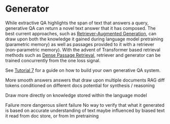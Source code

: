 <!---
title: "Generator"
metaTitle: "Generator"
metaDescription: ""
slug: "/docs/generator"
date: "2020-11-05"
id: "generatormd"
--->

# Generator

While extractive QA highlights the span of text that answers a query,
generative QA can return a novel text answer that it has composed.
The best current approaches, such as [Retriever-Augmented Generation](https://arxiv.org/abs/2005.11401),
can draw upon both the knowledge it gained during language model pretraining (parametric memory)
as well as passages provided to it with a retriever (non-parametric memory).
With the advent of Transformer based retrieval methods such as [Dense Passage Retrieval](https://arxiv.org/abs/2004.04906),
retriever and generator can be trained concurrently from the one loss signal.

See [Tutorial 7](/docs/latest/tutorial7md) for a guide on how to build your own generative QA system.





More smooth answers
answers that draw upon multiple documents
RAG diff tokens conditioned on different docs
potential for synthesis / reasoning

Draw more directly on knowledge stored within the language model

Failure more dangerous
silent failure
No way to verify that what it generated is based on accurate understanding of text
maybe influenced by biased text it read from doc store, or from lm pretraining
 